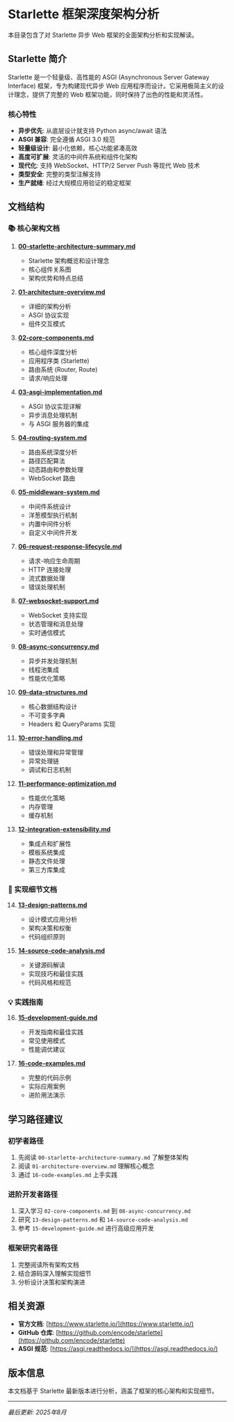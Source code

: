 # Starlette 框架深度架构分析

本目录包含了对 Starlette 异步 Web 框架的全面架构分析和实现解读。

## Starlette 简介

Starlette 是一个轻量级、高性能的 ASGI (Asynchronous Server Gateway Interface) 框架，专为构建现代异步 Web 应用程序而设计。它采用极简主义的设计理念，提供了完整的 Web 框架功能，同时保持了出色的性能和灵活性。

### 核心特性

- **异步优先**: 从底层设计就支持 Python async/await 语法
- **ASGI 兼容**: 完全遵循 ASGI 3.0 规范
- **轻量级设计**: 最小化依赖，核心功能紧凑高效
- **高度可扩展**: 灵活的中间件系统和组件化架构
- **现代化**: 支持 WebSocket、HTTP/2 Server Push 等现代 Web 技术
- **类型安全**: 完整的类型注解支持
- **生产就绪**: 经过大规模应用验证的稳定框架

## 文档结构

### 📚 核心架构文档

1. **[00-starlette-architecture-summary.md](./00-starlette-architecture-summary.md)**
   - Starlette 架构概览和设计理念
   - 核心组件关系图
   - 架构优势和特点总结

2. **[01-architecture-overview.md](./01-architecture-overview.md)**
   - 详细的架构分析
   - ASGI 协议实现
   - 组件交互模式

3. **[02-core-components.md](./02-core-components.md)**
   - 核心组件深度分析
   - 应用程序类 (Starlette)
   - 路由系统 (Router, Route)
   - 请求/响应处理

4. **[03-asgi-implementation.md](./03-asgi-implementation.md)**
   - ASGI 协议实现详解
   - 异步消息处理机制
   - 与 ASGI 服务器的集成

5. **[04-routing-system.md](./04-routing-system.md)**
   - 路由系统深度分析
   - 路径匹配算法
   - 动态路由和参数处理
   - WebSocket 路由

6. **[05-middleware-system.md](./05-middleware-system.md)**
   - 中间件系统设计
   - 洋葱模型执行机制
   - 内置中间件分析
   - 自定义中间件开发

7. **[06-request-response-lifecycle.md](./06-request-response-lifecycle.md)**
   - 请求-响应生命周期
   - HTTP 连接处理
   - 流式数据处理
   - 错误处理机制

8. **[07-websocket-support.md](./07-websocket-support.md)**
   - WebSocket 支持实现
   - 状态管理和消息处理
   - 实时通信模式

9. **[08-async-concurrency.md](./08-async-concurrency.md)**
   - 异步并发处理机制
   - 线程池集成
   - 性能优化策略

10. **[09-data-structures.md](./09-data-structures.md)**
    - 核心数据结构设计
    - 不可变多字典
    - Headers 和 QueryParams 实现

11. **[10-error-handling.md](./10-error-handling.md)**
    - 错误处理和异常管理
    - 异常处理链
    - 调试和日志机制

12. **[11-performance-optimization.md](./11-performance-optimization.md)**
    - 性能优化策略
    - 内存管理
    - 缓存机制

13. **[12-integration-extensibility.md](./12-integration-extensibility.md)**
    - 集成点和扩展性
    - 模板系统集成
    - 静态文件处理
    - 第三方库集成

### 🔧 实现细节文档

14. **[13-design-patterns.md](./13-design-patterns.md)**
    - 设计模式应用分析
    - 架构决策和权衡
    - 代码组织原则

15. **[14-source-code-analysis.md](./14-source-code-analysis.md)**
    - 关键源码解读
    - 实现技巧和最佳实践
    - 代码风格和规范

### 💡 实践指南

16. **[15-development-guide.md](./15-development-guide.md)**
    - 开发指南和最佳实践
    - 常见使用模式
    - 性能调优建议

17. **[16-code-examples.md](./16-code-examples.md)**
    - 完整的代码示例
    - 实际应用案例
    - 进阶用法演示

## 学习路径建议

### 初学者路径
1. 先阅读 `00-starlette-architecture-summary.md` 了解整体架构
2. 阅读 `01-architecture-overview.md` 理解核心概念
3. 通过 `16-code-examples.md` 上手实践

### 进阶开发者路径
1. 深入学习 `02-core-components.md` 到 `08-async-concurrency.md`
2. 研究 `13-design-patterns.md` 和 `14-source-code-analysis.md`
3. 参考 `15-development-guide.md` 进行高级应用开发

### 框架研究者路径
1. 完整阅读所有架构文档
2. 结合源码深入理解实现细节
3. 分析设计决策和架构演进

## 相关资源

- **官方文档**: [https://www.starlette.io/](https://www.starlette.io/)
- **GitHub 仓库**: [https://github.com/encode/starlette](https://github.com/encode/starlette)
- **ASGI 规范**: [https://asgi.readthedocs.io/](https://asgi.readthedocs.io/)

## 版本信息

本文档基于 Starlette 最新版本进行分析，涵盖了框架的核心架构和实现细节。

---

*最后更新: 2025年8月*